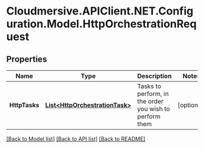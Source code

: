 # Cloudmersive.APIClient.NET.Configuration.Model.HttpOrchestrationRequest
## Properties

Name | Type | Description | Notes
------------ | ------------- | ------------- | -------------
**HttpTasks** | [**List&lt;HttpOrchestrationTask&gt;**](HttpOrchestrationTask.md) | Tasks to perform, in the order you wish to perform them | [optional] 

[[Back to Model list]](../README.md#documentation-for-models) [[Back to API list]](../README.md#documentation-for-api-endpoints) [[Back to README]](../README.md)

